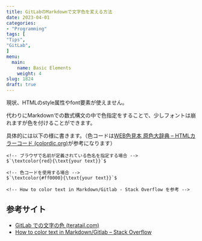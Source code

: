 ```yaml
---
title: GitLabのMarkdownで文字色を変える方法
date: 2023-04-01
categories:
- "Programming"
tags: [
"Tips",
"GitLab",
]
menu:
  main:
    name: Basic Elements
    weight: 4
slug: 1824
draft: true
---
```


現状、HTMLのstyle属性やfont要素が使えません。

代わりにMarkdownでの数式構文の中で色指定をすることで、少しフォントは崩れますが色を付けることができます。

具体的には以下の様に書きます。（色コードは[WEB色見本 原色大辞典 – HTMLカラーコード (colordic.org)](https://www.colordic.org/)が参考になります）

```
<!-- ブラウザで名前が定義されている色名を指定する場合 -->
$`\textcolor{red}{\text{your text}}`$

<!-- 色コードを使用する場合 -->
$`\textcolor{#ff0000}{\text{your text}}`$

<!-- How to color text in Markdown/Gitlab - Stack Overflow を参考 -->
```

## 参考サイト

-   [GitLab での文字の色 (teratail.com)](https://teratail.com/questions/287578)
-   [How to color text in Markdown/Gitlab – Stack Overflow](https://stackoverflow.com/questions/69839203/how-to-color-text-in-markdown-gitlab)
